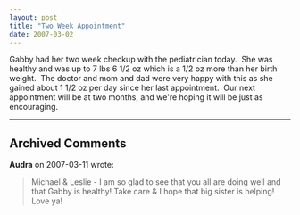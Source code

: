 ```yaml
---
layout: post
title: "Two Week Appointment"
date: 2007-03-02
---
```


Gabby had her two week checkup with the pediatrician today.  She was healthy and was up to 7 lbs 6 1/2 oz which is a 1/2 oz more than her birth weight.  The doctor and mom and dad were very happy with this as she gained about 1 1/2 oz per day since her last appointment.  Our next appointment will be at two months, and we're hoping it will be just as encouraging.


---

## Archived Comments

**Audra** on 2007-03-11 wrote:

> Michael & Leslie - I am so glad to see that you all are doing well and that Gabby is healthy!  Take care & I hope that big sister is helping!  Love ya!
